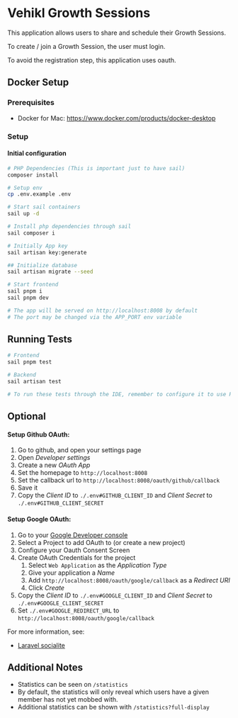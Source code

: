 # Vehikl Growth Sessions

This application allows users to share and schedule their Growth Sessions.

To create / join a Growth Session, the user must login.

To avoid the registration step, this application uses oauth. 

## Docker Setup

### Prerequisites

 - Docker for Mac: https://www.docker.com/products/docker-desktop

### Setup

#### Initial configuration

```sh
# PHP Dependencies (This is important just to have sail)
composer install

# Setup env
cp .env.example .env

# Start sail containers
sail up -d

# Install php dependencies through sail
sail composer i

# Initially App key
sail artisan key:generate

## Initialize database
sail artisan migrate --seed

# Start frontend
sail pnpm i
sail pnpm dev

# The app will be served on http://localhost:8008 by default
# The port may be changed via the APP_PORT env variable  
```

## Running Tests

```sh 
# Frontend
sail pnpm test

# Backend
sail artisan test

# To run these tests through the IDE, remember to configure it to use Remote Interpreters (for both PHP and Node)
```

## Optional

#### Setup Github OAuth:

1. Go to github, and open your settings page
2. Open *Developer settings*
3. Create a new *OAuth App*
4. Set the homepage to `http://localhost:8008`
5. Set the callback url to `http://localhost:8008/oauth/github/callback`
6. Save it
7. Copy the *Client ID* to `./.env#GITHUB_CLIENT_ID` and *Client Secret* to `./.env#GITHUB_CLIENT_SECRET`

#### Setup Google OAuth:

1. Go to your [Google Developer console](https://console.developers.google.com)
2. Select a Project to add OAuth to (or create a new project)
3. Configure your Oauth Consent Screen
4. Create OAuth Credentials for the project
    1. Select `Web Application` as the _Application Type_
    2. Give your application a _Name_
    3. Add `http://localhost:8008/oauth/google/callback` as a _Redirect URI_
    4. Click _Create_
5. Copy the *Client ID* to `./.env#GOOGLE_CLIENT_ID` and *Client Secret* to `./.env#GOOGLE_CLIENT_SECRET`
6. Set `./.env#GOOGLE_REDIRECT_URL` to `http://localhost:8008/oauth/google/callback`

For more information, see:
 - [Laravel socialite](https://laravel.com/docs/7.x/socialite#configuration)

## Additional Notes

- Statistics can be seen on `/statistics`
- By default, the statistics will only reveal which users have a given member has not yet mobbed with.
- Additional statistics can be shown with `/statistics?full-display`
